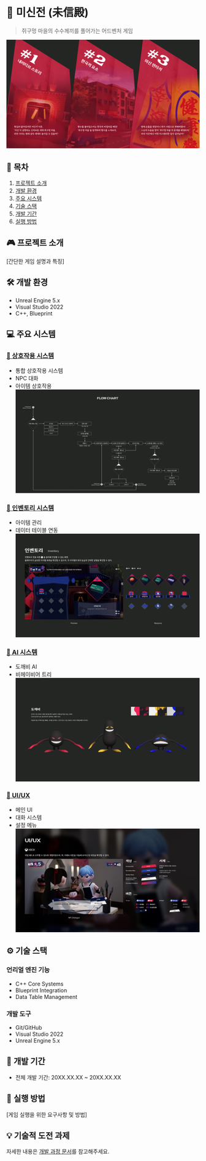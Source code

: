 # 🏮 미신전 (未信殿) 
> 쥐구멍 마을의 수수께끼를 풀어가는 어드벤처 게임

![게임 소개 이미지](docs/assets/images/story/narrative_main_story.jpg)

## 📖 목차
1. [프로젝트 소개](#프로젝트-소개)
2. [개발 환경](#개발-환경)
3. [주요 시스템](#주요-시스템)
4. [기술 스택](#기술-스택)
5. [개발 기간](#개발-기간)
6. [실행 방법](#실행-방법)

## 🎮 프로젝트 소개
[간단한 게임 설명과 특징]



## 🛠 개발 환경
- Unreal Engine 5.x
- Visual Studio 2022
- C++, Blueprint

## 💻 주요 시스템
### [🤝 상호작용 시스템](docs/systems/interaction.md)
- 통합 상호작용 시스템
- NPC 대화
- 아이템 상호작용
![상호작용](docs/assets/images/technical/tech_game_flow.jpg)

### [🎒 인벤토리 시스템](docs/systems/inventory.md)
- 아이템 관리
- 데이터 테이블 연동
![인벤토리](docs/assets/images/ui/ui_inventory.jpg)

### [🤖 AI 시스템](docs/systems/ai.md)
- 도깨비 AI
- 비헤이비어 트리
![AI](docs/assets/images/characters/char_enemy_group.jpg)

### [🎨 UI/UX](docs/systems/ui.md)
- 메인 UI
- 대화 시스템
- 설정 메뉴
![UI/UX](docs/assets/images/ui/ui_npc_dialogue.jpg)

## ⚙️ 기술 스택
### 언리얼 엔진 기능
- C++ Core Systems
- Blueprint Integration
- Data Table Management

### 개발 도구
- Git/GitHub
- Visual Studio 2022
- Unreal Engine 5.x

## 📅 개발 기간
- 전체 개발 기간: 20XX.XX.XX ~ 20XX.XX.XX

## 🎯 실행 방법
[게임 실행을 위한 요구사항 및 방법]

## 💡 기술적 도전 과제
자세한 내용은 [개발 과정 문서](./docs/development/challenges.md)를 참고해주세요.
